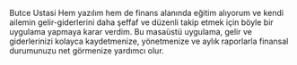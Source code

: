 Butce Ustasi
Hem yazılım hem de finans alanında eğitim alıyorum ve kendi ailemin gelir-giderlerini daha şeffaf ve düzenli takip etmek için böyle bir uygulama yapmaya karar verdim. Bu masaüstü uygulama, gelir ve giderlerinizi kolayca kaydetmenize, yönetmenize ve aylık raporlarla finansal durumunuzu net görmenize yardımcı olur. 
